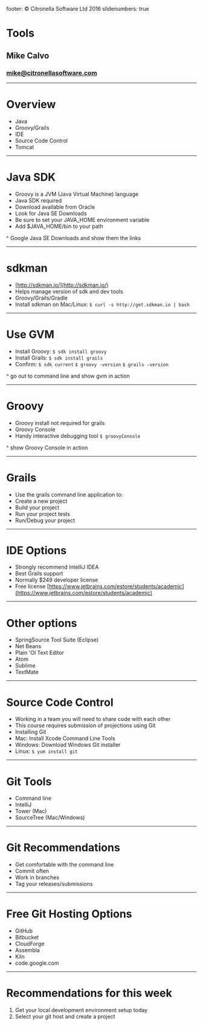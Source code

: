 footer: © Citronella Software Ltd 2016
slidenumbers: true

# Tools
## Mike Calvo
### mike@citronellasoftware.com

---

# Overview
- Java
- Groovy/Grails
- IDE
- Source Code Control
- Tomcat

---

# Java SDK
- Groovy is a JVM (Java Virtual Machine) language
- Java SDK required
- Download available from Oracle
- Look for Java SE Downloads
- Be sure to set your JAVA_HOME environment variable
- Add $JAVA_HOME/bin to your path

^ Google Java SE Downloads and show them the links

---

# sdkman
- [http://sdkman.io/](http://sdkman.io/)
- Helps manage version of sdk and dev tools
- Groovy/Grails/Gradle
- Install sdkman on Mac/Linux:
  `$ curl -s http://get.sdkman.io | bash`

---

# Use GVM
- Install Groovy:
  `$ sdk install groovy`
- Install Grails:
`$ sdk install grails`
- Confirm:
  `$ sdk current`
  `$ groovy -version`
  `$ grails -version`

^ go out to command line and show gvm in action

---

# Groovy
- Groovy install not required for grails
- Groovy Console
- Handy interactive debugging tool
`$ groovyConsole`

^ show Groovy Console in action

---

# Grails
- Use the grails command line application to:
- Create a new project
- Build your project
- Run your project tests
- Run/Debug your project

---

# IDE Options
- Strongly recommend IntelliJ IDEA
- Best Grails support
- Normally $249 developer license
- Free license
[https://www.jetbrains.com/estore/students/academic](https://www.jetbrains.com/estore/students/academic)

---

# Other options
- SpringSource Tool Suite (Eclipse)
- Net Beans
- Plain 'Ol Text Editor
- Atom
- Sublime
- TextMate

---

# Source Code Control
- Working in a team you will need to share code with each other
- This course requires submission of projections using Git
- Installing Git
- Mac: Install Xcode Command Line Tools
- Windows: Download Windows Git installer
- Linux: `$ yum install git`

---

# Git Tools
- Command line
- IntelliJ
- Tower (Mac)
- SourceTree (Mac/Windows)

---

# Git Recommendations
- Get comfortable with the command line
- Commit often
- Work in branches
- Tag your releases/submissions

---

# Free Git Hosting Options
- GitHub
- Bitbucket
- CloudForge
- Assembla
- Kiln
- code.google.com

---

# Recommendations for this week
1. Get your local development environment setup today
2. Select your git host and create a project
